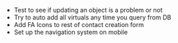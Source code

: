 * Test to see if updating an object is a problem or not
* Try to auto add all virtuals any time you query from DB
* Add FA Icons to rest of contact creation form
* Set up the navigation system on mobile